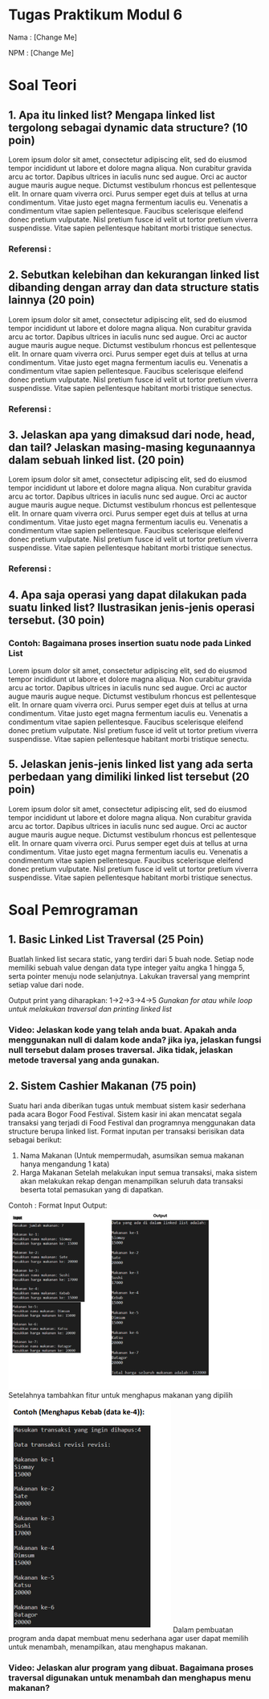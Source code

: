 # Tugas Praktikum Modul 6

Nama : [Change Me]

NPM : [Change Me]

# Soal Teori

## 1. Apa itu linked list? Mengapa linked list tergolong sebagai dynamic data structure? (10 poin)

Lorem ipsum dolor sit amet, consectetur adipiscing elit, sed do eiusmod tempor incididunt ut labore et dolore magna aliqua. Non curabitur gravida arcu ac tortor. Dapibus ultrices in iaculis nunc sed augue. Orci ac auctor augue mauris augue neque. Dictumst vestibulum rhoncus est pellentesque elit. In ornare quam viverra orci. Purus semper eget duis at tellus at urna condimentum. Vitae justo eget magna fermentum iaculis eu. Venenatis a condimentum vitae sapien pellentesque. Faucibus scelerisque eleifend donec pretium vulputate. Nisl pretium fusce id velit ut tortor pretium viverra suspendisse. Vitae sapien pellentesque habitant morbi tristique senectus.

### Referensi :

## 2. Sebutkan kelebihan dan kekurangan linked list dibanding dengan array dan data structure statis lainnya (20 poin)

Lorem ipsum dolor sit amet, consectetur adipiscing elit, sed do eiusmod tempor incididunt ut labore et dolore magna aliqua. Non curabitur gravida arcu ac tortor. Dapibus ultrices in iaculis nunc sed augue. Orci ac auctor augue mauris augue neque. Dictumst vestibulum rhoncus est pellentesque elit. In ornare quam viverra orci. Purus semper eget duis at tellus at urna condimentum. Vitae justo eget magna fermentum iaculis eu. Venenatis a condimentum vitae sapien pellentesque. Faucibus scelerisque eleifend donec pretium vulputate. Nisl pretium fusce id velit ut tortor pretium viverra suspendisse. Vitae sapien pellentesque habitant morbi tristique senectus.

### Referensi :

## 3. Jelaskan apa yang dimaksud dari node, head, dan tail? Jelaskan masing-masing kegunaannya dalam sebuah linked list. (20 poin)

Lorem ipsum dolor sit amet, consectetur adipiscing elit, sed do eiusmod tempor incididunt ut labore et dolore magna aliqua. Non curabitur gravida arcu ac tortor. Dapibus ultrices in iaculis nunc sed augue. Orci ac auctor augue mauris augue neque. Dictumst vestibulum rhoncus est pellentesque elit. In ornare quam viverra orci. Purus semper eget duis at tellus at urna condimentum. Vitae justo eget magna fermentum iaculis eu. Venenatis a condimentum vitae sapien pellentesque. Faucibus scelerisque eleifend donec pretium vulputate. Nisl pretium fusce id velit ut tortor pretium viverra suspendisse. Vitae sapien pellentesque habitant morbi tristique senectus.
### Referensi :
## 4. Apa saja operasi yang dapat dilakukan pada suatu linked list? Ilustrasikan jenis-jenis operasi tersebut. (30 poin)
### Contoh: Bagaimana proses insertion suatu node pada Linked List
Lorem ipsum dolor sit amet, consectetur adipiscing elit, sed do eiusmod tempor incididunt ut labore et dolore magna aliqua. Non curabitur gravida arcu ac tortor. Dapibus ultrices in iaculis nunc sed augue. Orci ac auctor augue mauris augue neque. Dictumst vestibulum rhoncus est pellentesque elit. In ornare quam viverra orci. Purus semper eget duis at tellus at urna condimentum. Vitae justo eget magna fermentum iaculis eu. Venenatis a condimentum vitae sapien pellentesque. Faucibus scelerisque eleifend donec pretium vulputate. Nisl pretium fusce id velit ut tortor pretium viverra suspendisse. Vitae sapien pellentesque habitant morbi tristique senectu.

## 5. Jelaskan jenis-jenis linked list yang ada serta perbedaan yang dimiliki linked list tersebut (20 poin)

Lorem ipsum dolor sit amet, consectetur adipiscing elit, sed do eiusmod tempor incididunt ut labore et dolore magna aliqua. Non curabitur gravida arcu ac tortor. Dapibus ultrices in iaculis nunc sed augue. Orci ac auctor augue mauris augue neque. Dictumst vestibulum rhoncus est pellentesque elit. In ornare quam viverra orci. Purus semper eget duis at tellus at urna condimentum. Vitae justo eget magna fermentum iaculis eu. Venenatis a condimentum vitae sapien pellentesque. Faucibus scelerisque eleifend donec pretium vulputate. Nisl pretium fusce id velit ut tortor pretium viverra suspendisse. Vitae sapien pellentesque habitant morbi tristique senectus.


# Soal Pemrograman

## 1. Basic Linked List Traversal (25 Poin)

Buatlah linked list secara static, yang terdiri dari 5 buah node. Setiap node memiliki sebuah value dengan data type integer yaitu angka 1 hingga 5, serta pointer menuju node selanjutnya. Lakukan traversal yang memprint setiap value dari node.

Output print yang diharapkan:
1->2->3->4->5
*Gunakan for atau while loop untuk melakukan traversal dan printing linked list*
### Video: Jelaskan kode yang telah anda buat. Apakah anda menggunakan null di dalam kode anda? jika iya, jelaskan fungsi null tersebut dalam proses traversal. Jika tidak, jelaskan metode traversal yang anda gunakan.

## 2. Sistem Cashier Makanan (75 poin)

Suatu hari anda diberikan tugas untuk membuat sistem kasir sederhana pada acara Bogor Food Festival. Sistem kasir ini akan mencatat segala transaksi yang terjadi di Food Festival dan programnya menggunakan data structure berupa linked list. 
Format inputan per transaksi berisikan data sebagai berikut: 
1. Nama Makanan (Untuk mempermudah, asumsikan semua makanan hanya mengandung 1 kata) 
2. Harga Makanan Setelah melakukan input semua transaksi, maka sistem akan melakukan rekap dengan menampilkan seluruh data transaksi beserta total pemasukan yang di dapatkan.

Contoh :
Format Input Output:
![Alt text](iof.png)
Setelahnya tambahkan fitur untuk menghapus makanan yang dipilih
![Alt text](del.png)
Dalam pembuatan program anda dapat membuat menu sederhana agar user dapat memilih untuk menambah, menampilkan, atau menghapus makanan.
### Video: Jelaskan alur program yang dibuat. Bagaimana proses traversal digunakan untuk menambah dan menghapus menu makanan?





